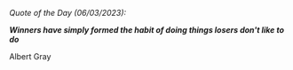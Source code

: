 *Quote of the Day (06/03/2023):*

_**Winners have simply formed the habit of doing things losers don't like to do**_

Albert Gray